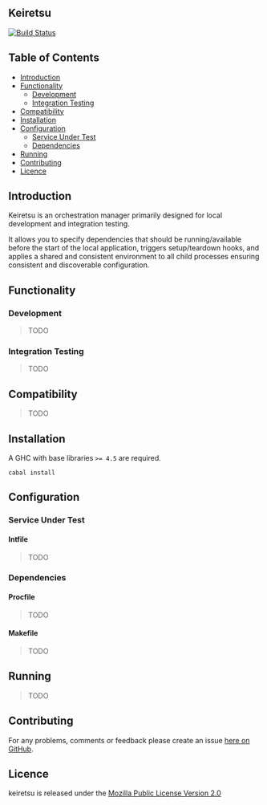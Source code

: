 ## Keiretsu

[![Build Status](https://secure.travis-ci.org/brendanhay/keiretsu.png)](http://travis-ci.org/brendanhay/keiretsu)

## Table of Contents

* [Introduction](#introduction)
* [Functionality](#functionality)
    - [Development](#development)
    - [Integration Testing](#integration-testing)
* [Compatibility](#compatibility)
* [Installation](#installation)
* [Configuration](#configuration)
    - [Service Under Test](#service-under-test)
    - [Dependencies](#dependencies)
* [Running](#running)
* [Contributing](#contributing)
* [Licence](#licence)


## Introduction

Keiretsu is an orchestration manager primarily designed for local development
and integration testing.

It allows you to specify dependencies that should be running/available before
the start of the local application, triggers setup/teardown hooks,
and applies a shared and consistent environment to all child processes ensuring
consistent and discoverable configuration.


## Functionality

### Development

> TODO

### Integration Testing

> TODO


## Compatibility

> TODO


## Installation

A GHC with base libraries `>= 4.5` are required.

```shell
cabal install
```


## Configuration

### Service Under Test

#### Intfile

> TODO

### Dependencies

#### Procfile

> TODO

#### Makefile

> TODO


## Running

> TODO


## Contributing

For any problems, comments or feedback please create an issue [here on GitHub](github.com/brendanhay/keiretsu/issues).


## Licence

keiretsu is released under the [Mozilla Public License Version 2.0](http://www.mozilla.org/MPL/)
